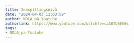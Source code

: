 ```yaml
---
title: Innspillingsnivå
date: "2024-04-03 11:03:59"
author: NDLA på Youtube
authorlink: https://www.youtube.com/watch?v=caABTL6EkEs
tags:
- NDLA-pa-Youtube
---
```

